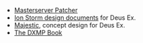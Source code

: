 * [Masterserver Patcher](https://cdn.discordapp.com/attachments/421285829818974209/535045916185460757/dxmsfix.exe)
* [Ion Storm design documents](https://deusexhq.github.io/files/design_doc_ion_storm.pdf) for Deus Ex.
* [Majestic](https://deusexhq.github.io/files/majestic.pdf), concept design for Deus Ex.
* [The DXMP Book](https://deusexhq.github.io/files/The_DXMP_Book.pdf)
